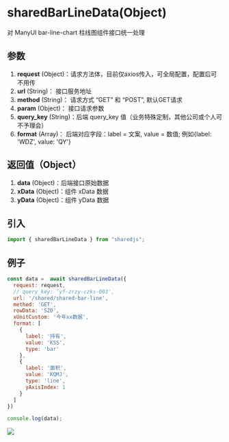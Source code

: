 # sharedBarLineData(Object)
对 ManyUI bar-line-chart 柱线图组件接口统一处理

## 参数
1. **request** (Object)：请求方法体，目前仅axios传入，可全局配置，配置后可不用传
2. **url** (String)： 接口服务地址
3. **method** (String)： 请求方式 “GET” 和 “POST”, 默认GET请求
4. **param** (Object)： 接口请求参数
5. **query_key** (String)：后端 query_key 值（业务特殊定制，其他公司或个人可不予理会）
6. **format** (Array)： 后端对应字段：label = 文案, value = 数值; 例如{label: 'WDZ', value: 'QY'}

## 返回值（Object）
1. **data** (Object)：后端接口原始数据
2. **xData** (Object)：组件 xData 数据
2. **yData** (Object)：组件 yData 数据

## 引入
```javascript
import { sharedBarLineData } from "sharedjs";
```

## 例子
```javascript
const data =  await sharedBarLineData({
  request: request,
  // query_key: 'yf-zrzy-czks-003',
  url: '/shared/shared-bar-line',
  method: 'GET',
  rowData: 'SZD',
  xUnitCustom: '今年xx数据',
  format: [
    {
      label: '持有',
      value: 'KSS',
      type: 'bar'
    },
    {
      label: '面积',
      value: 'KQMJ',
      type: 'line',
      yAxisIndex: 1
    }
  ]
})

console.log(data);
```
![](/markdown/sharedBarLineData1-1.png)

